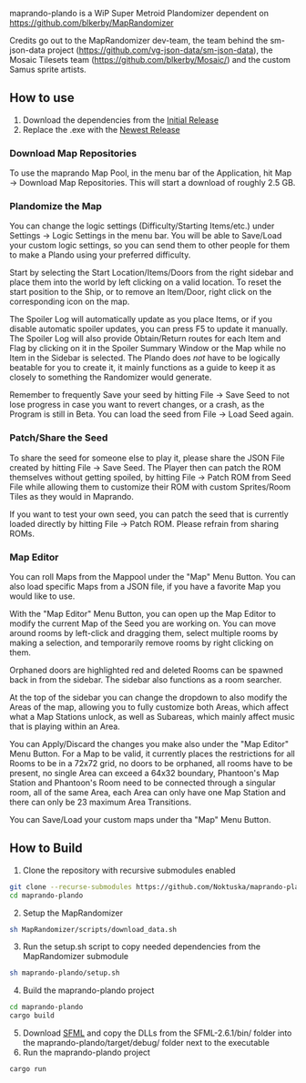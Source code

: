 maprando-plando is a WiP Super Metroid Plandomizer dependent on https://github.com/blkerby/MapRandomizer

Credits go out to the MapRandomizer dev-team, the team behind the sm-json-data project (https://github.com/vg-json-data/sm-json-data), the Mosaic Tilesets team (https://github.com/blkerby/Mosaic/) and the custom Samus sprite artists.

## How to use

1. Download the dependencies from the [Initial Release](https://github.com/Noktuska/maprando-plando/releases/tag/v0.1.0)
2. Replace the .exe with the [Newest Release](https://github.com/Noktuska/maprando-plando/releases)

### Download Map Repositories
To use the maprando Map Pool, in the menu bar of the Application, hit Map -> Download Map Repositories. This will start a download of roughly 2.5 GB.

### Plandomize the Map
You can change the logic settings (Difficulty/Starting Items/etc.) under Settings -> Logic Settings in the menu bar. You will be able to Save/Load your custom logic settings, so you can send them to other people for them to make a Plando using your preferred difficulty.

Start by selecting the Start Location/Items/Doors from the right sidebar and place them into the world by left clicking on a valid location. To reset the start position to the Ship, or to remove an Item/Door, right click on the corresponding icon on the map.

The Spoiler Log will automatically update as you place Items, or if you disable automatic spoiler updates, you can press F5 to update it manually. The Spoiler Log will also provide Obtain/Return routes for each Item and Flag by clicking on it in the Spoiler Summary Window or the Map while no Item in the Sidebar is selected. The Plando does *not* have to be logically beatable for you to create it, it mainly functions as a guide to keep it as closely to something the Randomizer would generate.

Remember to frequently Save your seed by hitting File -> Save Seed to not lose progress in case you want to revert changes, or a crash, as the Program is still in Beta. You can load the seed from File -> Load Seed again.

### Patch/Share the Seed
To share the seed for someone else to play it, please share the JSON File created by hitting File -> Save Seed. The Player then can patch the ROM themselves without getting spoiled, by hitting File -> Patch ROM from Seed File while allowing them to customize their ROM with custom Sprites/Room Tiles as they would in Maprando.

If you want to test your own seed, you can patch the seed that is currently loaded directly by hitting File -> Patch ROM. Please refrain from sharing ROMs.

### Map Editor
You can roll Maps from the Mappool under the "Map" Menu Button. You can also load specific Maps from a JSON file, if you have a favorite Map you would like to use.

With the "Map Editor" Menu Button, you can open up the Map Editor to modify the current Map of the Seed you are working on. You can move around rooms by left-click and dragging them, select multiple rooms by making a selection, and temporarily remove rooms by right clicking on them.

Orphaned doors are highlighted red and deleted Rooms can be spawned back in from the sidebar. The sidebar also functions as a room searcher.

At the top of the sidebar you can change the dropdown to also modify the Areas of the map, allowing you to fully customize both Areas, which affect what a Map Stations unlock, as well as Subareas, which mainly affect music that is playing within an Area.

You can Apply/Discard the changes you make also under the "Map Editor" Menu Button. For a Map to be valid, it currently places the restrictions for all Rooms to be in a 72x72 grid, no doors to be orphaned, all rooms have to be present, no single Area can exceed a 64x32 boundary, Phantoon's Map Station and Phantoon's Room need to be connected through a singular room, all of the same Area, each Area can only have one Map Station and there can only be 23 maximum Area Transitions.

You can Save/Load your custom maps under tha "Map" Menu Button.

## How to Build
1. Clone the repository with recursive submodules enabled
```sh
git clone --recurse-submodules https://github.com/Noktuska/maprando-plando.git
cd maprando-plando
```
2. Setup the MapRandomizer
```sh
sh MapRandomizer/scripts/download_data.sh
```
3. Run the setup.sh script to copy needed dependencies from the MapRandomizer submodule
```sh
sh maprando-plando/setup.sh
```
4. Build the maprando-plando project
```sh
cd maprando-plando
cargo build
```
5. Download [SFML](https://www.sfml-dev.org/download/sfml/2.6.1/) and copy the DLLs from the SFML-2.6.1/bin/ folder into the maprando-plando/target/debug/ folder next to the executable
6. Run the maprando-plando project
```sh
cargo run
```